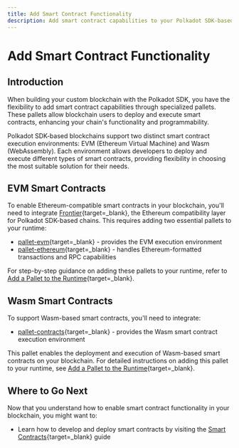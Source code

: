 ```yaml
---
title: Add Smart Contract Functionality
description: Add smart contract capabilities to your Polkadot SDK-based blockchain. Explore EVM and Wasm integration for enhanced chain functionality.
---
```


# Add Smart Contract Functionality

## Introduction

When building your custom blockchain with the Polkadot SDK, you have the flexibility to add smart contract capabilities through specialized pallets. These pallets allow blockchain users to deploy and execute smart contracts, enhancing your chain's functionality and programmability.

Polkadot SDK-based blockchains support two distinct smart contract execution environments: EVM (Ethereum Virtual Machine) and Wasm (WebAssembly). Each environment allows developers to deploy and execute different types of smart contracts, providing flexibility in choosing the most suitable solution for their needs.

## EVM Smart Contracts

To enable Ethereum-compatible smart contracts in your blockchain, you'll need to integrate [Frontier](https://github.com/polkadot-evm/frontier){target=\_blank}, the Ethereum compatibility layer for Polkadot SDK-based chains. This requires adding two essential pallets to your runtime:

- [pallet-evm](https://github.com/polkadot-evm/frontier/tree/master/frame/evm){target=\_blank} - provides the EVM execution environment
- [pallet-ethereum](https://github.com/polkadot-evm/frontier/tree/master/frame/ethereum){target=\_blank} - handles Ethereum-formatted transactions and RPC capabilities

For step-by-step guidance on adding these pallets to your runtime, refer to [Add a Pallet to the Runtime](){target=\_blank}.

## Wasm Smart Contracts

To support Wasm-based smart contracts, you'll need to integrate:

- [pallet-contracts](https://docs.rs/pallet-contracts/latest/pallet_contracts/index.html#contracts-pallet){target=\_blank} - provides the Wasm smart contract execution environment

This pallet enables the deployment and execution of Wasm-based smart contracts on your blockchain. For detailed instructions on adding this pallet to your runtime, see [Add a Pallet to the Runtime](){target=\_blank}.

## Where to Go Next

Now that you understand how to enable smart contract functionality in your blockchain, you might want to:

- Learn how to develop and deploy smart contracts by visiting the [Smart Contracts](/develop/smart-contracts/overview){target=\_blank} guide